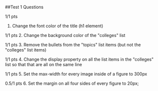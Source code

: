 ##Test 1 Questions

1/1 pts
1. Change the font color of the title (h1 element)

1/1 pts
2. Change the background color of the "colleges" list

1/1 pts
3. Remove the bullets from the "topics" list items (but not the "colleges" list items)

1/1 pts
4. Change the display property on all the list items in the "colleges" list so that
that are all on the same line

1/1 pts
5. Set the max-width for every image inside of a figure to 300px

0.5/1 pts
6. Set the margin on all four sides of every figure to 20px;
